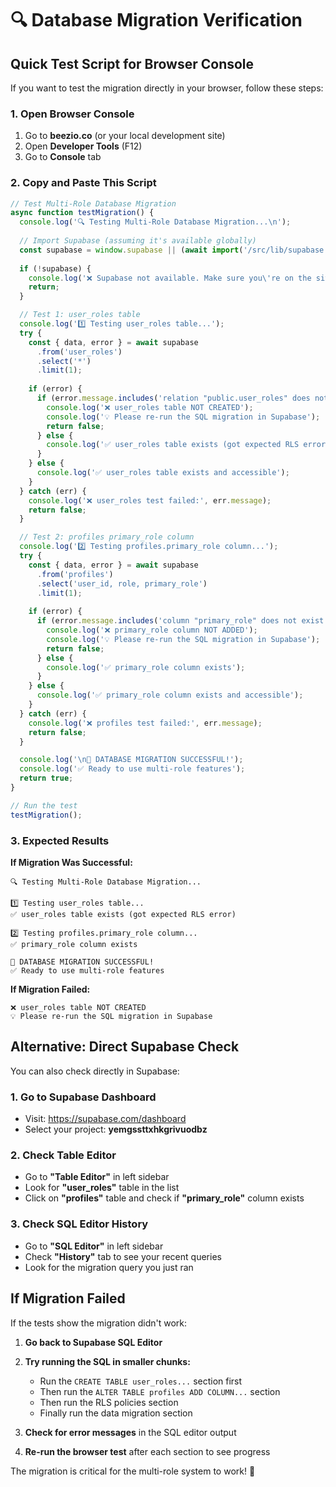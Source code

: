 # 🔍 Database Migration Verification

## Quick Test Script for Browser Console

If you want to test the migration directly in your browser, follow these steps:

### 1. Open Browser Console
1. Go to **beezio.co** (or your local development site)
2. Open **Developer Tools** (F12)
3. Go to **Console** tab

### 2. Copy and Paste This Script

```javascript
// Test Multi-Role Database Migration
async function testMigration() {
  console.log('🔍 Testing Multi-Role Database Migration...\n');
  
  // Import Supabase (assuming it's available globally)
  const supabase = window.supabase || (await import('/src/lib/supabase.js')).supabase;
  
  if (!supabase) {
    console.log('❌ Supabase not available. Make sure you\'re on the site.');
    return;
  }

  // Test 1: user_roles table
  console.log('1️⃣ Testing user_roles table...');
  try {
    const { data, error } = await supabase
      .from('user_roles')
      .select('*')
      .limit(1);
    
    if (error) {
      if (error.message.includes('relation "public.user_roles" does not exist')) {
        console.log('❌ user_roles table NOT CREATED');
        console.log('💡 Please re-run the SQL migration in Supabase');
        return false;
      } else {
        console.log('✅ user_roles table exists (got expected RLS error)');
      }
    } else {
      console.log('✅ user_roles table exists and accessible');
    }
  } catch (err) {
    console.log('❌ user_roles test failed:', err.message);
    return false;
  }

  // Test 2: profiles primary_role column
  console.log('2️⃣ Testing profiles.primary_role column...');
  try {
    const { data, error } = await supabase
      .from('profiles')
      .select('user_id, role, primary_role')
      .limit(1);
    
    if (error) {
      if (error.message.includes('column "primary_role" does not exist')) {
        console.log('❌ primary_role column NOT ADDED');
        console.log('💡 Please re-run the SQL migration in Supabase');
        return false;
      } else {
        console.log('✅ primary_role column exists');
      }
    } else {
      console.log('✅ primary_role column exists and accessible');
    }
  } catch (err) {
    console.log('❌ profiles test failed:', err.message);
    return false;
  }

  console.log('\n🎉 DATABASE MIGRATION SUCCESSFUL!');
  console.log('✅ Ready to use multi-role features');
  return true;
}

// Run the test
testMigration();
```

### 3. Expected Results

**If Migration Was Successful:**
```
🔍 Testing Multi-Role Database Migration...

1️⃣ Testing user_roles table...
✅ user_roles table exists (got expected RLS error)

2️⃣ Testing profiles.primary_role column...
✅ primary_role column exists

🎉 DATABASE MIGRATION SUCCESSFUL!
✅ Ready to use multi-role features
```

**If Migration Failed:**
```
❌ user_roles table NOT CREATED
💡 Please re-run the SQL migration in Supabase
```

## Alternative: Direct Supabase Check

You can also check directly in Supabase:

### 1. Go to Supabase Dashboard
- Visit: https://supabase.com/dashboard
- Select your project: **yemgssttxhkgrivuodbz**

### 2. Check Table Editor
- Go to **"Table Editor"** in left sidebar
- Look for **"user_roles"** table in the list
- Click on **"profiles"** table and check if **"primary_role"** column exists

### 3. Check SQL Editor History
- Go to **"SQL Editor"** in left sidebar  
- Check **"History"** tab to see your recent queries
- Look for the migration query you just ran

## If Migration Failed

If the tests show the migration didn't work:

1. **Go back to Supabase SQL Editor**
2. **Try running the SQL in smaller chunks:**
   - Run the `CREATE TABLE user_roles...` section first
   - Then run the `ALTER TABLE profiles ADD COLUMN...` section
   - Then run the RLS policies section
   - Finally run the data migration section

3. **Check for error messages** in the SQL editor output

4. **Re-run the browser test** after each section to see progress

The migration is critical for the multi-role system to work! 🎯
